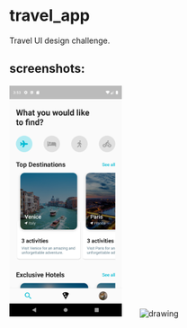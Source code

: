 # travel_app

Travel UI design challenge.

## screenshots:
<img src="screenshots/home_screen.png" alt="drawing" width="200"/> &nbsp;&nbsp;&nbsp;&nbsp;&nbsp;&nbsp; <img src="screenshots/detail_screen.png" alt="drawing" width="200"/>
